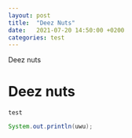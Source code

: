 ```yaml
---
layout: post
title:  "Deez Nuts"
date:   2021-07-20 14:50:00 +0200
categories: test
---
```


Deez nuts

# Deez nuts

`test`

```java
System.out.println(uwu);
```